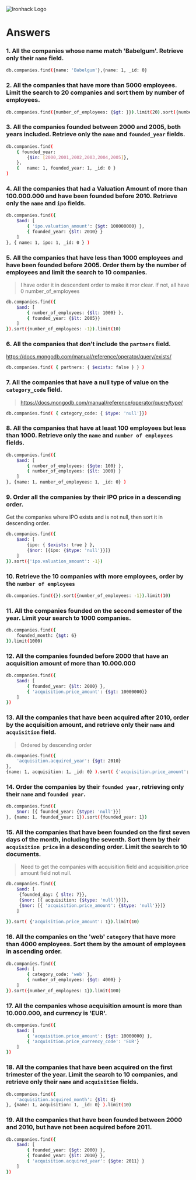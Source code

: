 ![Ironhack Logo](https://i.imgur.com/1QgrNNw.png)

# Answers

### 1. All the companies whose name match 'Babelgum'. Retrieve only their `name` field.

```bash
db.companies.find({name: 'Babelgum'},{name: 1, _id: 0}
```



### 2. All the companies that have more than 5000 employees. Limit the search to 20 companies and sort them by **number of employees**.

```bash
db.companies.find({number_of_employees: {$gt: }}).limit(20).sort({number_of_employees: 1})
```



### 3. All the companies founded between 2000 and 2005, both years included. Retrieve only the `name` and `founded_year` fields.

```bash
db.companies.find( 
	{ founded_year: 
		{$in: [2000,2001,2002,2003,2004,2005]},
	}, 
	{	name: 1, founded_year: 1, _id: 0 } 
)
```



### 4. All the companies that had a Valuation Amount of more than 100.000.000 and have been founded before 2010. Retrieve only the `name` and `ipo` fields.

```bash
db.companies.find({ 
	$and: [
		{ 'ipo.valuation_amount': {$gt: 100000000} },
		{ founded_year: {$lt: 2010} }
	]
}, { name: 1, ipo: 1, _id: 0 } )
```



### 5. All the companies that have less than 1000 employees and have been founded before 2005. Order them by the number of employees and limit the search to 10 companies.

> I have order it in descendent order to make it mor clear. If not, all have 0 number_of_employees

```bash
db.companies.find({
	$and: [
		{ number_of_employees: {$lt: 1000} },
		{ founded_year: {$lt: 2005}}
	]
}).sort({number_of_employees: -1}).limit(10)
```



### 6. All the companies that don't include the `partners` field.

https://docs.mongodb.com/manual/reference/operator/query/exists/ 

```bash
db.companies.find( { partners: { $exists: false } } )
```



### 7. All the companies that have a null type of value on the `category_code` field.

> https://docs.mongodb.com/manual/reference/operator/query/type/

```bash
db.companies.find( { category_code: { $type: 'null'}})
```



### 8. All the companies that have at least 100 employees but less than 1000. Retrieve only the `name` and `number of employees` fields.

```bash
db.companies.find({
	$and: [
		{ number_of_employees: {$gte: 100} },
		{ number_of_employees: {$lt: 1000} }
	]
}, {name: 1, number_of_employees: 1, _id: 0} )
```



### 9. Order all the companies by their IPO price in a descending order.

Get the companies where IPO exists and is not null, then sort it in descending order.

```bash
db.companies.find({
	$and: [
		{ipo: { $exists: true } },
		{$nor: [{ipo: {$type: 'null'}}]}
	]
}).sort({'ipo.valuation_amount': -1})
```



### 10. Retrieve the 10 companies with more employees, order by the `number of employees`

```bash
db.companies.find({}).sort({number_of_employees: -1}).limit(10)
```



### 11. All the companies founded on the second semester of the year. Limit your search to 1000 companies.

```bash
db.companies.find({
	founded_month: {$gt: 6}
}).limit(1000)
```

<!-- ### 12. All the companies that have been 'deadpooled' after the third year. -->

<!-- Your Code Goes Here -->

### 12. All the companies founded before 2000 that have an acquisition amount of more than 10.000.000

```bash
db.companies.find({
	$and: [
		{ founded_year: {$lt: 2000} },
		{ 'acquisition.price_amount': {$gt: 10000000}}
	]
})
```



### 13. All the companies that have been acquired after 2010, order by the acquisition amount, and retrieve only their `name` and `acquisition` field.

> Ordered by descending order

```bash
db.companies.find({
	'acquisition.acquired_year': {$gt: 2010}
}, 
{name: 1, acquisition: 1, _id: 0} ).sort( {'acquisition.price_amount': -1})
```



### 14. Order the companies by their `founded year`, retrieving only their `name` and `founded year`.

```bash
db.companies.find({
	$nor: [{ founded_year: {$type: 'null'}}]
}, {name: 1, founded_year: 1}).sort({founded_year: 1})
```



### 15. All the companies that have been founded on the first seven days of the month, including the seventh. Sort them by their `acquisition price` in a descending order. Limit the search to 10 documents.

> Need to get the companies with acquisition field and acquisition.price amount field not null. 

```bash
db.companies.find({
	$and: [
	 {founded_day: { $lte: 7}},
	 {$nor: [{ acquisition: {$type: 'null'}}]},
	 {$nor: [{ 'acquisition.price_amount': {$type: 'null'}}]}
	]
	
}).sort( {'acquisition.price_amount': 1}).limit(10)
```



### 16. All the companies on the 'web' `category` that have more than 4000 employees. Sort them by the amount of employees in ascending order.

```bash
db.companies.find({
	$and: [
		{ category_code: 'web' },
		{ number_of_employees: {$gt: 4000} }
	]
}).sort({number_of_employees: 1}).limit(100)
```



### 17. All the companies whose acquisition amount is more than 10.000.000, and currency is 'EUR'.

```bash
db.companies.find({
	$and: [
		{ 'acquisition.price_amount': {$gt: 10000000} },
		{ 'acquisition.price_currency_code': 'EUR'}
	]
})
```



### 18. All the companies that have been acquired on the first trimester of the year. Limit the search to 10 companies, and retrieve only their `name` and `acquisition` fields.

```bash
db.companies.find({
	'acquisition.acquired_month': {$lt: 4}
}, {name: 1, acquisition: 1, _id: 0} ).limit(10)
```



### 19. All the companies that have been founded between 2000 and 2010, but have not been acquired before 2011.

```bash
db.companies.find({
	$and: [
		{ founded_year: {$gt: 2000} },
		{ founded_year: {$lt: 2010} },
		{ 'acquisition.acquired_year': {$gte: 2011} }
	]
})
```


